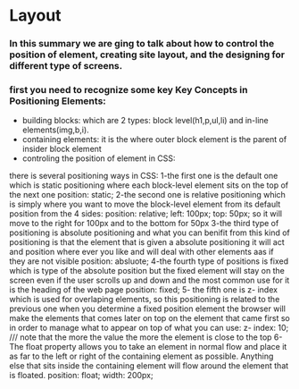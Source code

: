 # Layout
### In this summary we are ging to talk about how to control the position of element, creating site layout, and the designing for different type of screens.
### first you need to recognize some key Key Concepts in Positioning Elements:
* building blocks: which are 2 types: block level(h1,p,ul,li) and in-line elements(img,b,i).
* containing elements: it is the where outer block element is the parent of insider block element
* controling the position of element in CSS:
 
 there is several positioning ways in CSS: 
1-the first one is the default one which is static positioning where each block-level element sits on the top of the next one 
position: static;
2-the second one is relative positioning which is simply where you want to move the block-level element from its 
default position from the 4 sides:
position: relative;
left: 100px;
top: 50px;
so it will move to the right for 100px and to the bottom for 50px
3-the third type of positioning is absolute positioning and what you can benifit from this kind of positioning is that the 
element that is given a absolute positioning it will act and position where ever you like and will deal with other elements aas if 
they are not visible 
position: absluote;
4-the fourth type of positions is fixed which is type of the absolute position but the fixed element will stay on the screen 
even if the user scrolls up and down and the most common use for it is the heading of the web page
position: fixed;
5- the fifth one is z- index which is used for overlaping elements, so this positioning is related to the previous one
when you determine a fixed position element the browser will make the elements that comes later on top on the element 
that came first so in order to manage what to appear on top of what you can use:
z- index: 10; /// note that the more the value the more the element is close to the top 
6-The float property allows you to take an element in normal flow and place it as far to the left or right of the containing
element as possible.
Anything else that sits inside the containing element will flow around the element that is floated.
position: float;
width: 200px;
